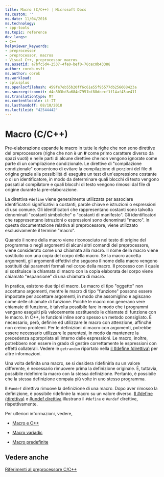 ```yaml
---
title: Macro (C/C++) | Microsoft Docs
ms.custom: ''
ms.date: 11/04/2016
ms.technology:
- cpp-tools
ms.topic: reference
dev_langs:
- C++
helpviewer_keywords:
- preprocessor
- preprocessor, macros
- Visual C++, preprocessor macros
ms.assetid: a7bfc5d4-2537-4fe0-bef0-70cec0b43388
author: corob-msft
ms.author: corob
ms.workload:
- cplusplus
ms.openlocfilehash: 459fe7eb55b20ff6c61e55f95577db256608423a
ms.sourcegitcommit: d4c803bd3a684d7951bf88dcecf1f14af43ae411
ms.translationtype: MT
ms.contentlocale: it-IT
ms.lasthandoff: 08/10/2018
ms.locfileid: "42544442"
---
```

# <a name="macros-cc"></a>Macro (C/C++)
Pre-elaborazione espande le macro in tutte le righe che non sono direttive del preprocessore (righe che non è un **#** come primo carattere diverso da spazi vuoti) e nelle parti di alcune direttive che non vengono ignorate come parte di un compilazione condizionale. Le direttive di "compilazione condizionale" consentono di evitare la compilazione di porzioni del file di origine grazie alla possibilità di eseguire un test di un'espressione costante o di un identificatore, in modo da determinare quali blocchi di testo vengono passati al compilatore e quali blocchi di testo vengono rimossi dal file di origine durante la pre-elaborazione.  
  
La direttiva `#define` viene generalmente utilizzata per associare identificatori significativi a costanti, parole chiave e istruzioni o espressioni di uso comune. Gli identificatori che rappresentano costanti sono talvolta denominati "costanti simboliche" o "costanti di manifesto". Gli identificatori che rappresentano istruzioni o espressioni sono denominati "macro". In questa documentazione relativa al preprocessore, viene utilizzato esclusivamente il termine "macro".  
  
Quando il nome della macro viene riconosciuto nel testo di origine del programma o negli argomenti di alcuni altri comandi del preprocessore, viene considerato come una chiamata alla macro. Il nome della macro viene sostituito con una copia del corpo della macro. Se la macro accetta argomenti, gli argomenti effettivi che seguono il nome della macro vengono sostituiti dai parametri formali nel corpo della macro. Il processo con il quale si sostituisce la chiamata di macro con la copia elaborata del corpo viene chiamato "espansione" di una chiamata di macro.  
  
In pratica, esistono due tipi di macro. Le macro di tipo "oggetto" non accettano argomenti, mentre le macro di tipo "funzione" possono essere impostate per accettare argomenti, in modo che assomiglino e agiscano come delle chiamate di funzione. Poiché le macro non generano vere chiamate di funzione, è talvolta possibile fare in modo che i programmi vengano eseguiti più velocemente sostituendo le chiamate di funzione con le macro. In C++, le funzioni inline sono spesso un metodo consigliato. È necessario, però, definire ed utilizzare le macro con attenzione, affinché non creino problemi. Per le definizioni di macro con argomenti, potrebbe essere necessario utilizzare le parentesi, in modo da mantenere la precedenza appropriata all'interno delle espressioni. Le macro, inoltre, potrebbero non essere in grado di gestire correttamente le espressioni con effetti collaterali. Vedere le `getrandom` riportato nella [il #define (direttiva)](../preprocessor/hash-define-directive-c-cpp.md) per altre informazioni.  
  
Una volta definita una macro, se si desidera ridefinirla su un valore differente, è necessario rimuovere prima la definizione originale. È, tuttavia, possibile ridefinire la macro con la stessa definizione. Pertanto, è possibile che la stessa definizione compaia più volte in uno stesso programma.  
  
Il `#undef` direttiva rimuove la definizione di una macro. Dopo aver rimosso la definizione, è possibile ridefinire la macro su un valore diverso. [Il #define (direttiva)](../preprocessor/hash-define-directive-c-cpp.md) e [#undef direttiva](../preprocessor/hash-undef-directive-c-cpp.md) illustrano il `#define` e `#undef` direttive, rispettivamente.  
  
Per ulteriori informazioni, vedere,  
  
- [Macro e C++](../preprocessor/macros-and-cpp.md)  
  
- [Macro variadic](../preprocessor/variadic-macros.md)  
  
- [Macro predefinite](../preprocessor/predefined-macros.md)  
  
## <a name="see-also"></a>Vedere anche

[Riferimenti al preprocessore C/C++](../preprocessor/c-cpp-preprocessor-reference.md)
